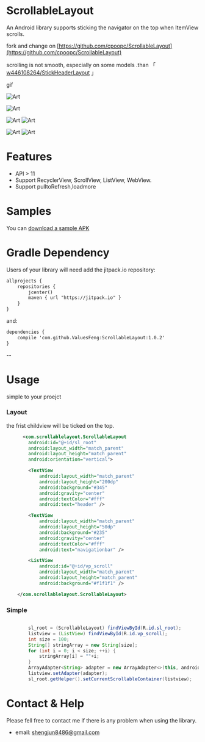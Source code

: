 ScrollableLayout
======================

An Android library supports sticking the navigator on the top when ItemView scrolls.

fork and change on [https://github.com/cpoopc/ScrollableLayout](https://github.com/cpoopc/ScrollableLayout) 

scrolling is not smooth, especially on some models .than 
「 [w446108264/StickHeaderLayout](https://github.com/w446108264/StickHeaderLayout) 」

gif
 
![Art](https://github.com/w446108264/ScrollableLayout/raw/master/output/little.gif)

![Art](https://github.com/w446108264/ScrollableLayout/raw/master/output/show.gif)


![Art](https://github.com/w446108264/ScrollableLayout/raw/master/output/p2.jpg)  ![Art](https://github.com/w446108264/ScrollableLayout/raw/master/output/p4.jpg)   
 
![Art](https://github.com/w446108264/ScrollableLayout/raw/master/output/p5.jpg)  ![Art](https://github.com/w446108264/ScrollableLayout/raw/master/output/p6.jpg) 


# Features

* API > 11 
* Support RecyclerView, ScrollView, ListView, WebView. 
* Support pulltoRefresh,loadmore

# Samples

You can [download a sample APK](https://github.com/w446108264/ScrollableLayout/raw/master/output/simple.apk) 

 
# Gradle Dependency

Users of your library will need add the jitpack.io repository:

```xml  
allprojects {
    repositories {
        jcenter()
        maven { url "https://jitpack.io" }
    }
}
```

and:

```xml
dependencies { 
    compile 'com.github.ValuesFeng:ScrollableLayout:1.0.2'
}
```
--


# Usage
 
simple to your proejct
 
### Layout
 
the frist childview will be ticked on the top.

```xml
      <com.scrollablelayout.ScrollableLayout
        android:id="@+id/sl_root"
        android:layout_width="match_parent"
        android:layout_height="match_parent"
        android:orientation="vertical">

        <TextView
            android:layout_width="match_parent"
            android:layout_height="200dp"
            android:background="#345"
            android:gravity="center"
            android:textColor="#fff"
            android:text="header" />

        <TextView
            android:layout_width="match_parent"
            android:layout_height="50dp"
            android:background="#235"
            android:gravity="center"
            android:textColor="#fff"
            android:text="navigationbar" />

        <ListView
            android:id="@+id/vp_scroll"
            android:layout_width="match_parent"
            android:layout_height="match_parent"
            android:background="#f1f1f1" />

    </com.scrollablelayout.ScrollableLayout>
```
 
### Simple

```java

        sl_root = (ScrollableLayout) findViewById(R.id.sl_root);
        listview = (ListView) findViewById(R.id.vp_scroll);
        int size = 100;
        String[] stringArray = new String[size];
        for (int i = 0; i < size; ++i) {
            stringArray[i] = ""+i;
        }
        ArrayAdapter<String> adapter = new ArrayAdapter<>(this, android.R.layout.simple_list_item_1, stringArray);
        listview.setAdapter(adapter);
        sl_root.getHelper().setCurrentScrollableContainer(listview);

```
 
 
# Contact & Help

Please fell free to contact me if there is any problem when using the library.

* email: shengjun8486@gmail.com 

 

